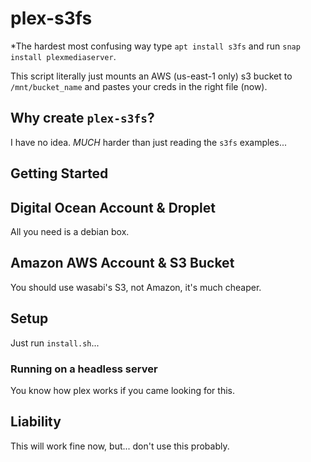 # plex-s3fs 

*The hardest most confusing way type `apt install s3fs` and run `snap install plexmediaserver`.

This script literally just mounts an AWS (us-east-1 only) s3 bucket to `/mnt/bucket_name` and pastes your creds in the right file (now).

## Why create `plex-s3fs`?

I have no idea. *MUCH* harder than just reading the `s3fs` examples...

## Getting Started

## Digital Ocean Account & Droplet

All you need is a debian box.

## Amazon AWS Account & S3 Bucket

You should use wasabi's S3, not Amazon, it's much cheaper.

## Setup

Just run `install.sh`...

### Running on a headless server

You know how plex works if you came looking for this.

## Liability

This will work fine now, but... don't use this probably.

